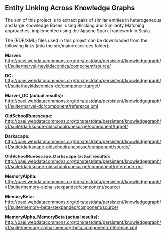 ## Entity Linking Across Knowledge Graphs

The aim of this project is to extract pairs of similar entities in heterogeneous and large Knowledge Bases, using Blocking and Similarity Matching approaches, implemented using the Apache Spark framework in Scala.

The (RDF/XML) files used in this project can be downloaded from the following links (into the src/main/resources folder):


**Marvel:**
http://oaei.webdatacommons.org/tdrs/testdata/persistent/knowledgegraph/v1/suite/marvel-heykidscomics/component/source/


**DC:**
http://oaei.webdatacommons.org/tdrs/testdata/persistent/knowledgegraph/v1/suite/heykidscomics-dc/component/target/


**Marvel_DC (actual results):**
http://oaei.webdatacommons.org/tdrs/testdata/persistent/knowledgegraph/v1/suite/marvel-dc/component/reference.xml


**OldSchoolRunescape:**
http://oaei.webdatacommons.org/tdrs/testdata/persistent/knowledgegraph/v1/suite/darkscape-oldschoolrunescape/component/target/


**Darkscape:**
http://oaei.webdatacommons.org/tdrs/testdata/persistent/knowledgegraph/v1/suite/darkscape-oldschoolrunescape/component/source/


**OldSchoolRunescape_Darkscape (actual results):**
http://oaei.webdatacommons.org/tdrs/testdata/persistent/knowledgegraph/v1/suite/darkscape-oldschoolrunescape/component/reference.xml


**MemoryAlpha:**
http://oaei.webdatacommons.org/tdrs/testdata/persistent/knowledgegraph/v1/suite/memory-alpha-stexpanded/component/source/


**MemoryBeta:**
http://oaei.webdatacommons.org/tdrs/testdata/persistent/knowledgegraph/v1/suite/memory-beta-stexpanded/component/source/


**MemoryAlpha_MemoryBeta (actual results):**
http://oaei.webdatacommons.org/tdrs/testdata/persistent/knowledgegraph/v1/suite/memory-alpha-memory-beta/component/reference.xml
